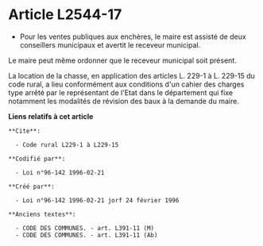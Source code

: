 # Article L2544-17

- Pour les ventes publiques aux enchères, le maire est assisté de deux conseillers municipaux et avertit le receveur
municipal.

Le maire peut même ordonner que le receveur municipal soit présent.

La location de la chasse, en application des articles L. 229-1 à L. 229-15 du code rural, a lieu conformément aux conditions
d'un cahier des charges type arrêté par le représentant de l'Etat dans le département qui fixe notamment les modalités de
révision des baux à la demande du maire.

**Liens relatifs à cet article**

	**Cite**:

	  - Code rural L229-1 à L229-15

	**Codifié par**:

	  - Loi n°96-142 1996-02-21

	**Créé par**:

	  - Loi n°96-142 1996-02-21 jorf 24 février 1996

	**Anciens textes**:

	  - CODE DES COMMUNES. - art. L391-11 (M)
	  - CODE DES COMMUNES. - art. L391-11 (Ab)
